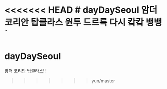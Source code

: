 <<<<<<< HEAD
﻿# dayDaySeoul
암더 코리안 탑클라스
원투 드르륵 다시 캌캌 뱅뱅`
=======
# dayDaySeoul
암더 코리안 탑클라스!!
>>>>>>> yun/master
